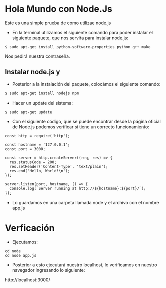 # Hola Mundo con Node.Js
Este es una simple prueba de como utilizae node.js

* En la terminal utilizamos el siguiente comando para poder instalar el siguiente paquete, que nos serviŕa para instalar node.js:
```
$ sudo apt-get install python-software-properties python g++ make
```
Nos pedirá nuestra contraseña. 

## Instalar node.js y 
* Posterior a la instalación del paquete, colocámos el siguiente comando:
```
$ sudo apt-get install nodejs npm
```
* Hacer un update del sistema:
```
$ sudo apt-get update
```
* Con el siguiente código, que se puede encontrar desde la página oficial de Node.js podemos verificar si tiene un correcto funcionamiento:
```
const http = require('http');

const hostname = '127.0.0.1';
const port = 3000;

const server = http.createServer((req, res) => {
  res.statusCode = 200;
  res.setHeader('Content-Type', 'text/plain');
  res.end('Hello, World!\n');
});

server.listen(port, hostname, () => {
  console.log(`Server running at http://${hostname}:${port}/`);
});

```
* Lo guardamos en una carpeta llamada node y el archivo con el nombre app.js

# Verficación
* Ejecutamos:
```
cd node
cd node app.js
```
* Posterior a esto ejecutará nuestro localhost, lo verificamos en nuestro navegador ingresando lo siguiente:

http://localhost:3000/
